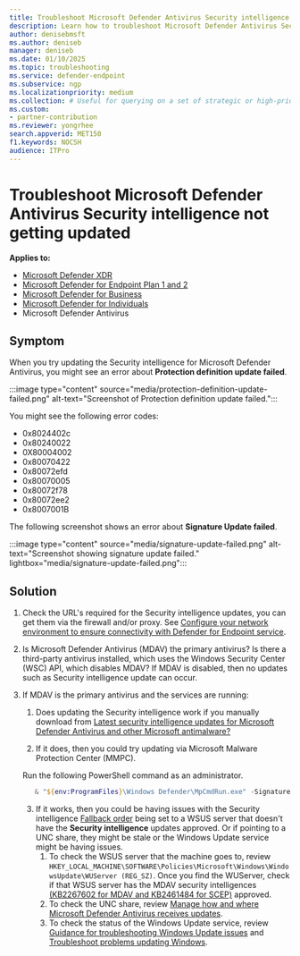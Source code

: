 ```yaml
---
title: Troubleshoot Microsoft Defender Antivirus Security intelligence not getting updated
description: Learn how to troubleshoot Microsoft Defender Antivirus Security intelligence not getting updated.
author: denisebmsft
ms.author: deniseb
manager: deniseb 
ms.date: 01/10/2025
ms.topic: troubleshooting
ms.service: defender-endpoint
ms.subservice: ngp
ms.localizationpriority: medium 
ms.collection: # Useful for querying on a set of strategic or high-priority content.
ms.custom: 
- partner-contribution
ms.reviewer: yongrhee
search.appverid: MET150
f1.keywords: NOCSH
audience: ITPro
---
```


# Troubleshoot Microsoft Defender Antivirus Security intelligence not getting updated

**Applies to:**

- [Microsoft Defender XDR](/defender-xdr)
- [Microsoft Defender for Endpoint Plan 1 and 2](microsoft-defender-endpoint.md)
- [Microsoft Defender for Business](https://www.microsoft.com/security/business/endpoint-security/microsoft-defender-business)
- [Microsoft Defender for Individuals](https://www.microsoft.com/microsoft-365/microsoft-defender-for-individuals)
- Microsoft Defender Antivirus

## Symptom

When you try updating the Security intelligence for Microsoft Defender Antivirus, you might see an error about **Protection definition update failed**.

:::image type="content" source="media/protection-definition-update-failed.png" alt-text="Screenshot of Protection definition update failed.":::

You might see the following error codes:

- 0x8024402c 
- 0x80240022 
- 0X80004002 
- 0x80070422 
- 0x80072efd 
- 0x80070005 
- 0x80072f78 
- 0x80072ee2 
- 0x8007001B 

The following screenshot shows an error about **Signature Update failed**.

:::image type="content" source="media/signature-update-failed.png" alt-text="Screenshot showing signature update failed." lightbox="media/signature-update-failed.png":::

## Solution

1. Check the URL's required for the Security intelligence updates, you can get them via the firewall and/or proxy. See [Configure your network environment to ensure connectivity with Defender for Endpoint service](configure-environment.md).

2. Is Microsoft Defender Antivirus (MDAV) the primary antivirus? Is there a third-party antivirus installed, which uses the Windows Security Center (WSC) API, which disables MDAV? If MDAV is disabled, then no updates such as Security intelligence update can occur.

3. If MDAV is the primary antivirus and the services are running:

    1. Does updating the Security intelligence work if you manually download from [Latest security intelligence updates for Microsoft Defender Antivirus and other Microsoft antimalware?](https://www.microsoft.com/wdsi/defenderupdates)

    2. If it does, then you could try updating via Microsoft Malware Protection Center (MMPC).

    Run the following PowerShell command as an administrator.

    ```powershell
       & "${env:ProgramFiles}\Windows Defender\MpCmdRun.exe" -SignatureUpdate -MMPC
    ```
    3. If it works, then you could be having issues with the Security intelligence [Fallback order](manage-protection-updates-microsoft-defender-antivirus.md#fallback-order) being set to a WSUS server that doesn't have the **Security intelligence** updates approved. Or if pointing to a UNC share, they might be stale or the Windows Update service might be having issues.
        1. To check the WSUS server that the machine goes to, review `HKEY_LOCAL_MACHINE\SOFTWARE\Policies\Microsoft\Windows\WindowsUpdate\WUServer (REG_SZ)`. Once you find the WUServer, check if that WSUS server has the MDAV security intelligences [(KB2267602 for MDAV and KB2461484 for SCEP)](microsoft-defender-antivirus-updates.md#security-intelligence-updates) approved.
        2. To check the UNC share, review [Manage how and where Microsoft Defender Antivirus receives updates](manage-protection-updates-microsoft-defender-antivirus.md#create-a-unc-share-for-security-intelligence-and-platform-updates).
        3. To check the status of the Windows Update service, review [Guidance for troubleshooting Windows Update issues](/troubleshoot/windows-client/installing-updates-features-roles/troubleshoot-windows-update-issues) and [Troubleshoot problems updating Windows](https://support.microsoft.com/windows/troubleshoot-problems-updating-windows-188c2b0f-10a7-d72f-65b8-32d177eb136c).